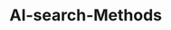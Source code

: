 # AI-search-Methods

<a href="https://github.com/NightWarriorbg/AI-search-Methods/blob/master/report.pdf">

